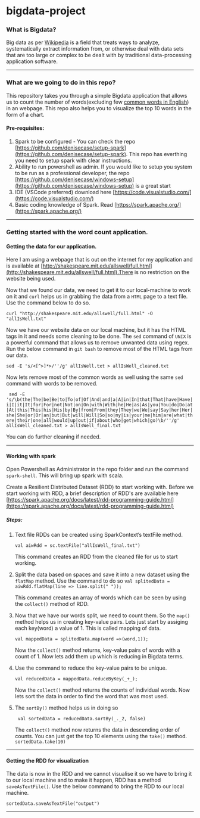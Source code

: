 # bigdata-project

### What is Bigdata?

Big data as per [Wikipedia](https://en.wikipedia.org/wiki/Big_data) is a field that treats ways to analyze, systematically extract information from, or otherwise deal with data sets that are too large or complex to be dealt with by traditional data-processing application software.

---

### What are we going to do in this repo?

This repository takes you through a simple Bigdata application that allows us to count the number of words(excluding few [common words in English](https://en.wikipedia.org/wiki/Most_common_words_in_English)) in an webpage. This repo also helps you to visualize the top 10 words in the form of a chart.

#### Pre-requisites:

1. Spark to be configured - You can check the repo [https://github.com/denisecase/setup-spark](https://github.com/denisecase/setup-spark). This repo has everthing you need to setup spark with clear instructions.
2. Ability to run powershell as admin. If you would like to setup you system to be run as a professional developer, the repo [https://github.com/denisecase/windows-setup](https://github.com/denisecase/windows-setup) is a great start 
3. IDE (VSCode preferred) download here [https://code.visualstudio.com/](https://code.visualstudio.com/)
4. Basic coding knowledge of Spark. Read [https://spark.apache.org/](https://spark.apache.org/)

---
### Getting started with the word count application.

#### Getting the data for our application.

Here I am using a webpage that is out on the internet for my application and is available at [http://shakespeare.mit.edu/allswell/full.html](http://shakespeare.mit.edu/allswell/full.html).There is no restriction on the website being used.

Now that we found our data, we need to get it to our local-machine to work on it and ```curl``` helps us in grabbing the data from a ```HTML``` page to a text file. Use the command below to do so.

```curl "http://shakespeare.mit.edu/allswell/full.html" -O "allIsWell.txt"```

Now we have our website data on our local machine, but it has the HTML tags in it and needs some cleaning to be done. The ```sed``` command of ```UNIX``` is a powerful command that allows us to remove unwanted data using regex. Run the below command in ```git bash``` to remove most of the HTML tags from our data.

```sed -E 's/<[^>]*>/''/g' allIsWell.txt > allIsWell_cleaned.txt```

Now lets remove most of the common words as well using the same ```sed``` command with words to be removed.

``` sed -E 's/\b(the|The|be|Be|to|To|of|Of|And|and|a|A|in|In|that|That|have|Have|i|I|it|It|for|For|not|Not|on|On|with|With|he|He|as|As|you|You|do|Do|at|At|this|This|his|His|by|By|from|From|they|They|we|We|say|Say|her|Her|she|She|or|Or|an|but|But|will|Will|So|so|my|is|your|me|him|are|what|there|their|one|all|would|up|out|if|about|who|get|which|go)\b/''/g' allIsWell_cleaned.txt > allIsWell_final.txt```

You can do further cleaning if needed. 

---

#### Working with spark 

Open Powershell as Administrator in the repo folder and run the command ```spark-shell```. This will bring up spark with scala.

Create a Resilient Distributed Dataset (RDD) to start working with. Before we start working with RDD, a brief description of RDD's are available here [https://spark.apache.org/docs/latest/rdd-programming-guide.html](https://spark.apache.org/docs/latest/rdd-programming-guide.html)

##### Steps:
1. Text file RDDs can be created using SparkContext’s textFile method. 

    ```val aiwRdd = sc.textFile("allIsWell_final.txt")``` 

    This command creates an RDD from the cleaned file for us to start working.

2. Split the data based on spaces and save it into a new dataset using the ```flatMap``` method. Use the command to do so
    ```val splitedData = aiwRdd.flatMap(line => line.split(" "));```

    This command creates an array of words which can be seen by using the ```collect()``` method of RDD.

3. Now that we have our words split, we need to count them. So the ```map()``` method helps us in creating key-value pairs. Lets just start by assiging each key(word) a value of 1. This is called mapping of data.

    ```val mappedData = splitedData.map(word =>(word,1));```

    Now the ```collect()``` method returns, key-value pairs of words with a count of 1. Now lets add them up which is reducing in Bigdata terms.

4. Use the command to reduce the key-value pairs to be unique. 

    ```val reducedData = mappedData.reduceByKey(_+_);```

    Now the ```collect()``` method returns the counts of individual words. Now lets sort the data in order to find the word that was most used.

5. The ```sortBy()``` method helps us in doing so

    ``` val sortedData = reducedData.sortBy(_._2, false)```

    The ```collect()``` method now returns the data in descending order of counts. You can just get the top 10 elements using the ```take()``` method. ```sortedData.take(10)```

---

#### Getting the RDD for visualization

The data is now in the RDD and we cannot visualise it so we have to bring it to our local machine and to make it happen, RDD has a method ```saveAsTextFile()```. Use the below command to bring the RDD to our local machine.

```sortedData.saveAsTextFile("output")```

---
















